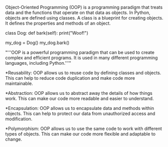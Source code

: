 Object-Oriented Programming (OOP) is a programming paradigm that treats data and the functions that operate on that data as objects. In Python, objects are defined using classes. A class is a blueprint for creating objects. It defines the properties and methods of an object.

class Dog:
def bark(self):
print("Woof!")

my_dog = Dog()
my_dog.bark()

"'''OOP is a powerful programming paradigm that can be used to create complex and efficient programs. It is used in many different programming languages, including Python.'''"

\*Reusability: OOP allows us to reuse code by defining classes and objects. This can help to reduce code duplication and make code more maintainable.

\*Abstraction: OOP allows us to abstract away the details of how things work. This can make our code more readable and easier to understand.

\*Encapsulation: OOP allows us to encapsulate data and methods within objects. This can help to protect our data from unauthorized access and modification.

\*Polymorphism: OOP allows us to use the same code to work with different types of objects. This can make our code more flexible and adaptable to change.
